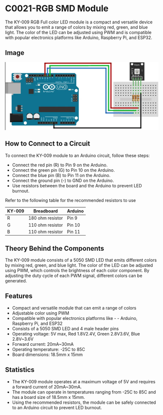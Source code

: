 # C0021-RGB SMD Module

The KY-009 RGB Full color LED module is a compact and versatile device that allows you to emit a range of colors by mixing red, green, and blue light. The color of the LED can be adjusted using PWM and is compatible with popular electronics platforms like Arduino, Raspberry Pi, and ESP32.

## Image

![IMG](IMG/IMG.png)

## How to Connect to a Circuit

To connect the KY-009 module to an Arduino circuit, follow these steps:

- Connect the red pin (R) to Pin 9 on the Arduino.
- Connect the green pin (G) to Pin 10 on the Arduino.
- Connect the blue pin (B) to Pin 11 on the Arduino.
- Connect the ground pin (-) to GND on the Arduino.
- Use resistors between the board and the Arduino to prevent LED burnout.

Refer to the following table for the recommended resistors to use

|KY-009|Breadboard|Arduino|
|--------|-----------|------------|
|R|180 ohm resistor|Pin 9|
|G|110 ohm resistor|Pin 10|
|B|110 ohm resistor|Pin 11|

## Theory Behind the Components

The KY-009 module consists of a 5050 SMD LED that emits different colors by mixing red, green, and blue light. The color of the LED can be adjusted using PWM, which controls the brightness of each color component. By adjusting the duty cycle of each PWM signal, different colors can be generated.

## Features

- Compact and versatile module that can emit a range of colors
- Adjustable color using PWM
- Compatible with popular electronics platforms like - - Arduino, Raspberry Pi, and ESP32
- Consists of a 5050 SMD LED and 4 male header pins
- Operating voltage: 5V max, Red 1.8V2.4V, Green 2.8V3.6V, Blue 2.8V~3.6V
- Forward current: 20mA~30mA
- Operating temperature: -25C to 85C
- Board dimensions: 18.5mm x 15mm

## Statistics

- The KY-009 module operates at a maximum voltage of 5V and requires a forward current of 20mA~30mA. 
- The module can operate in temperatures ranging from -25C to 85C and has a board size of 18.5mm x 15mm. 
- Using the recommended resistors, the module can be safely connected to an Arduino circuit to prevent LED burnout.
